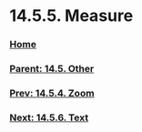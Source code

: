 # 14.5.5. Measure

### [Home](./00-home.md)
### [Parent: 14.5. Other](./14-05-00-other.md)
### [Prev: 14.5.4. Zoom](./14-05-04-zoom.md)
### [Next: 14.5.6. Text](./14-05-06-text.md)
